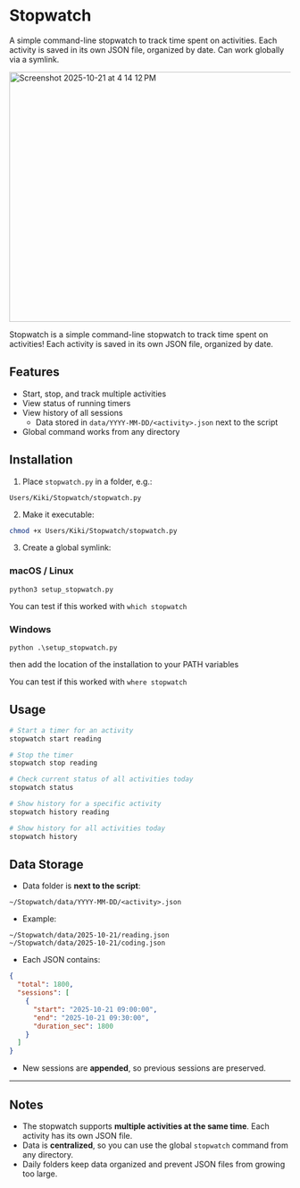 # Stopwatch

A simple command-line stopwatch to track time spent on activities.
Each activity is saved in its own JSON file, organized by date. Can work globally via a symlink.

<img width="682" height="447" alt="Screenshot 2025-10-21 at 4 14 12 PM" src="https://github.com/user-attachments/assets/6f2d4e13-5ff0-46bb-85f2-179f821bd6dd" />

Stopwatch is a simple command-line stopwatch to track time spent on activities!
Each activity is saved in its own JSON file, organized by date.

## Features

* Start, stop, and track multiple activities
* View status of running timers
* View history of all sessions
  * Data stored in `data/YYYY-MM-DD/<activity>.json` next to the script
* Global command works from any directory

## Installation

1. Place `stopwatch.py` in a folder, e.g.:

```
Users/Kiki/Stopwatch/stopwatch.py
```

2. Make it executable:

```bash
chmod +x Users/Kiki/Stopwatch/stopwatch.py
```

3. Create a global symlink:

### macOS / Linux
```python3 setup_stopwatch.py```

You can test if this worked with ```which stopwatch```

### Windows
```python .\setup_stopwatch.py```

then add the location of the installation to your PATH variables

You can test if this worked with ```where stopwatch```



## Usage

```bash
# Start a timer for an activity
stopwatch start reading

# Stop the timer
stopwatch stop reading

# Check current status of all activities today
stopwatch status

# Show history for a specific activity
stopwatch history reading

# Show history for all activities today
stopwatch history
```


## Data Storage

* Data folder is **next to the script**:

```
~/Stopwatch/data/YYYY-MM-DD/<activity>.json
```

* Example:

```
~/Stopwatch/data/2025-10-21/reading.json
~/Stopwatch/data/2025-10-21/coding.json
```

* Each JSON contains:

```json
{
  "total": 1800,
  "sessions": [
    {
      "start": "2025-10-21 09:00:00",
      "end": "2025-10-21 09:30:00",
      "duration_sec": 1800
    }
  ]
}
```

* New sessions are **appended**, so previous sessions are preserved.

---

## Notes

* The stopwatch supports **multiple activities at the same time**. Each activity has its own JSON file.
* Data is **centralized**, so you can use the global `stopwatch` command from any directory.
* Daily folders keep data organized and prevent JSON files from growing too large.

